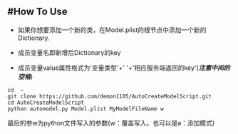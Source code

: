 #How To Use
------
*	如果你想要添加一个新的类，在Model.plist的根节点中添加一个新的Dictionary.

*	成员变量名即新增后Dictionary的key
*	成员变量value属性格式为'变量类型'+' '+'相应服务端返回的key'(***注意中间的空格***)

```
cd  ~
git clone https://github.com/demon1105/AutoCreateModelScript.git
cd AutoCreateModelScript
python automodel.py Model.plist MyModelFileName w

```
最后的参w为python文件写入的参数(w：覆盖写入。也可以是a：添加模式)

